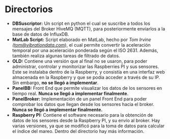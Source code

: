 # Directorios

- **DBSuscriptor:** Un script en python el cual se suscribe a todos los mensajes del Broker HiveMQ (MQTT), para posteriormente enviarlos a la base de datos de InfluxDB.
- **MatLab Script:** Script elaborado en MatLab, hecho por *Tom Irvine (tom@vibrationdata.com*), el cual permite convertir la aceleración temporal por una aceleración ponderada según el ISO 2631. Además, también realiza algunas tareas de filtrado de datos.
- **OLD:** Contiene una versión que al final no se usaron, para poder administrar, controlar y monitorizar las Raspberries PI y sus sensores. Este se instalaba dentro de la Raspberry, y consistía en una interfaz web almacenada en la Raspberry y que se podia acceder a través de su IP. Sin embargo, **no se llegó a implementar**.
- **PanelBB:** Front End que permite visualizar los datos de los sensores en tiempo real. **Nunca se llegó a implementar finalmente**.
- **PanelBroker:** Implementación de un panel Front End para poder comprobar los datos que llegan desde los sensores hacia el broker. **Nunca se llegó a implementar finalmente.**
- **Raspberry PI:** Contiene el software necesario para la obtención de datos de los sensores desde la Raspberry PI, y su envío al broker. Hay varias versiones, ya que se modificó para la toma de datos para calcular el índice del mareo. Dentro del directorio hay más información.